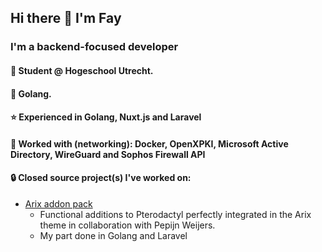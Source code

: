 ## Hi there 👋 I'm Fay

### I'm a backend-focused developer
#### 🏫 Student @ Hogeschool Utrecht.
#### 💖 Golang.
#### ⭐ Experienced in Golang, Nuxt.js and Laravel
#### 🛜 Worked with (networking): Docker, OpenXPKI, Microsoft Active Directory, WireGuard and Sophos Firewall API
#### 🔒 Closed source project(s) I've worked on:
* [Arix addon pack](https://builtbybit.com/resources/addon-pack-arix-pterodactyl.62333/)
  *  Functional additions to Pterodactyl perfectly integrated in the Arix theme in collaboration with Pepijn Weijers.
  *  My part done in Golang and Laravel
